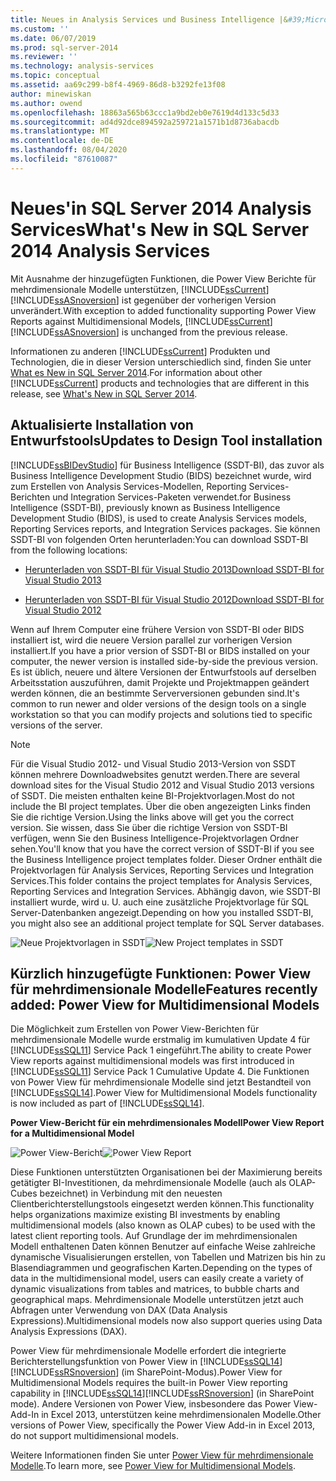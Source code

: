 ```yaml
---
title: Neues in Analysis Services und Business Intelligence |&#39;Microsoft-Dokumentation
ms.custom: ''
ms.date: 06/07/2019
ms.prod: sql-server-2014
ms.reviewer: ''
ms.technology: analysis-services
ms.topic: conceptual
ms.assetid: aa69c299-b8f4-4969-86d8-b3292fe13f08
author: minewiskan
ms.author: owend
ms.openlocfilehash: 18863a565b63ccc1a9bd2eb0e7619d4d133c5d33
ms.sourcegitcommit: ad4d92dce894592a259721a1571b1d8736abacdb
ms.translationtype: MT
ms.contentlocale: de-DE
ms.lasthandoff: 08/04/2020
ms.locfileid: "87610087"
---
```

# <a name="what39s-new-in-sql-server-2014-analysis-services"></a><span data-ttu-id="697a2-102">Neues&#39;in SQL Server 2014 Analysis Services</span><span class="sxs-lookup"><span data-stu-id="697a2-102">What&#39;s New in SQL Server 2014 Analysis Services</span></span>
  <span data-ttu-id="697a2-103">Mit Ausnahme der hinzugefügten Funktionen, die Power View Berichte für mehrdimensionale Modelle unterstützen, [!INCLUDE[ssCurrent](../includes/sscurrent-md.md)] [!INCLUDE[ssASnoversion](../includes/ssasnoversion-md.md)] ist gegenüber der vorherigen Version unverändert.</span><span class="sxs-lookup"><span data-stu-id="697a2-103">With exception to added functionality supporting Power View Reports against Multidimensional Models, [!INCLUDE[ssCurrent](../includes/sscurrent-md.md)] [!INCLUDE[ssASnoversion](../includes/ssasnoversion-md.md)] is unchanged from the previous release.</span></span>

 <span data-ttu-id="697a2-104">Informationen zu anderen [!INCLUDE[ssCurrent](../includes/sscurrent-md.md)] Produkten und Technologien, die in dieser Version unterschiedlich sind, finden Sie unter [What es New in SQL Server 2014](../sql-server/what-s-new-in-sql-server-2016.md).</span><span class="sxs-lookup"><span data-stu-id="697a2-104">For information about other [!INCLUDE[ssCurrent](../includes/sscurrent-md.md)] products and technologies that are different in this release, see [What's New in SQL Server 2014](../sql-server/what-s-new-in-sql-server-2016.md).</span></span>

## <a name="updates-to-design-tool-installation"></a><span data-ttu-id="697a2-105">Aktualisierte Installation von Entwurfstools</span><span class="sxs-lookup"><span data-stu-id="697a2-105">Updates to Design Tool installation</span></span>
 [!INCLUDE[ssBIDevStudio](../includes/ssbidevstudio-md.md)] <span data-ttu-id="697a2-106">für Business Intelligence (SSDT-BI), das zuvor als Business Intelligence Development Studio (BIDS) bezeichnet wurde, wird zum Erstellen von Analysis Services-Modellen, Reporting Services-Berichten und Integration Services-Paketen verwendet.</span><span class="sxs-lookup"><span data-stu-id="697a2-106">for Business Intelligence (SSDT-BI), previously known as Business Intelligence Development Studio (BIDS), is used to create Analysis Services models, Reporting Services reports, and Integration Services packages.</span></span> <span data-ttu-id="697a2-107">Sie können SSDT-BI von folgenden Orten herunterladen:</span><span class="sxs-lookup"><span data-stu-id="697a2-107">You can download SSDT-BI from the following locations:</span></span>

-   [<span data-ttu-id="697a2-108">Herunterladen von SSDT-BI für Visual Studio 2013</span><span class="sxs-lookup"><span data-stu-id="697a2-108">Download SSDT-BI for Visual Studio 2013</span></span>](https://go.microsoft.com/fwlink/p/?LinkId=396526)

-   [<span data-ttu-id="697a2-109">Herunterladen von SSDT-BI für Visual Studio 2012</span><span class="sxs-lookup"><span data-stu-id="697a2-109">Download SSDT-BI for Visual Studio 2012</span></span>](https://go.microsoft.com/fwlink/p/?LinkID=273673)

 <span data-ttu-id="697a2-110">Wenn auf Ihrem Computer eine frühere Version von SSDT-BI oder BIDS installiert ist, wird die neuere Version parallel zur vorherigen Version installiert.</span><span class="sxs-lookup"><span data-stu-id="697a2-110">If you have a prior version of SSDT-BI or BIDS installed on your computer, the newer version is installed side-by-side the previous version.</span></span> <span data-ttu-id="697a2-111">Es ist üblich, neuere und ältere Versionen der Entwurfstools auf derselben Arbeitsstation auszuführen, damit Projekte und Projektmappen geändert werden können, die an bestimmte Serverversionen gebunden sind.</span><span class="sxs-lookup"><span data-stu-id="697a2-111">It's common to run newer and older versions of the design tools on a single workstation so that you can modify projects and solutions tied to specific versions of the server.</span></span>

> [!NOTE]
>  <span data-ttu-id="697a2-112">Für die Visual Studio 2012- und Visual Studio 2013-Version von SSDT können mehrere Downloadwebsites genutzt werden.</span><span class="sxs-lookup"><span data-stu-id="697a2-112">There are several download sites for the Visual Studio 2012 and Visual Studio 2013 versions of SSDT.</span></span> <span data-ttu-id="697a2-113">Die meisten enthalten keine BI-Projektvorlagen.</span><span class="sxs-lookup"><span data-stu-id="697a2-113">Most do not include the BI project templates.</span></span> <span data-ttu-id="697a2-114">Über die oben angezeigten Links finden Sie die richtige Version.</span><span class="sxs-lookup"><span data-stu-id="697a2-114">Using the links above will get you the correct version.</span></span> <span data-ttu-id="697a2-115">Sie wissen, dass Sie über die richtige Version von SSDT-BI verfügen, wenn Sie den Business Intelligence-Projektvorlagen Ordner sehen.</span><span class="sxs-lookup"><span data-stu-id="697a2-115">You'll know that you have the correct version of SSDT-BI if you see the Business Intelligence project templates folder.</span></span> <span data-ttu-id="697a2-116">Dieser Ordner enthält die Projektvorlagen für Analysis Services, Reporting Services und Integration Services.</span><span class="sxs-lookup"><span data-stu-id="697a2-116">This folder contains the project templates for Analysis Services, Reporting Services and Integration Services.</span></span> <span data-ttu-id="697a2-117">Abhängig davon, wie SSDT-BI installiert wurde, wird u. U. auch eine zusätzliche Projektvorlage für SQL Server-Datenbanken angezeigt.</span><span class="sxs-lookup"><span data-stu-id="697a2-117">Depending on how you installed SSDT-BI, you might also see an additional project template for SQL Server databases.</span></span>

 <span data-ttu-id="697a2-118">![Neue Projektvorlagen in SSDT](media/ssdt-biprojects.png "Neue Projektvorlagen in SSDT")</span><span class="sxs-lookup"><span data-stu-id="697a2-118">![New Project templates in SSDT](media/ssdt-biprojects.png "New Project templates in SSDT")</span></span>

## <a name="features-recently-added-power-view-for-multidimensional-models"></a><span data-ttu-id="697a2-119">Kürzlich hinzugefügte Funktionen: Power View für mehrdimensionale Modelle</span><span class="sxs-lookup"><span data-stu-id="697a2-119">Features recently added: Power View for Multidimensional Models</span></span>
 <span data-ttu-id="697a2-120">Die Möglichkeit zum Erstellen von Power View-Berichten für mehrdimensionale Modelle wurde erstmalig im kumulativen Update 4 für [!INCLUDE[ssSQL11](../includes/sssql11-md.md)] Service Pack 1 eingeführt.</span><span class="sxs-lookup"><span data-stu-id="697a2-120">The ability to create Power View reports against multidimensional models was first introduced in [!INCLUDE[ssSQL11](../includes/sssql11-md.md)] Service Pack 1 Cumulative Update 4.</span></span> <span data-ttu-id="697a2-121">Die Funktionen von Power View für mehrdimensionale Modelle sind jetzt Bestandteil von [!INCLUDE[ssSQL14](../includes/sssql14-md.md)].</span><span class="sxs-lookup"><span data-stu-id="697a2-121">Power View for Multidimensional Models functionality is now included as part of [!INCLUDE[ssSQL14](../includes/sssql14-md.md)].</span></span>

 <span data-ttu-id="697a2-122">**Power View-Bericht für ein mehrdimensionales Modell**</span><span class="sxs-lookup"><span data-stu-id="697a2-122">**Power View Report for a Multidimensional Model**</span></span>

 <span data-ttu-id="697a2-123">![Power View-Bericht](media/powerviewreport-wn.gif "Power View-Bericht")</span><span class="sxs-lookup"><span data-stu-id="697a2-123">![Power View Report](media/powerviewreport-wn.gif "Power View Report")</span></span>

 <span data-ttu-id="697a2-124">Diese Funktionen unterstützten Organisationen bei der Maximierung bereits getätigter BI-Investitionen, da mehrdimensionale Modelle (auch als OLAP-Cubes bezeichnet) in Verbindung mit den neuesten Clientberichterstellungstools eingesetzt werden können.</span><span class="sxs-lookup"><span data-stu-id="697a2-124">This functionality helps organizations maximize existing BI investments by enabling multidimensional models (also known as OLAP cubes) to be used with the latest client reporting tools.</span></span> <span data-ttu-id="697a2-125">Auf Grundlage der im mehrdimensionalen Modell enthaltenen Daten können Benutzer auf einfache Weise zahlreiche dynamische Visualisierungen erstellen, von Tabellen und Matrizen bis hin zu Blasendiagrammen und geografischen Karten.</span><span class="sxs-lookup"><span data-stu-id="697a2-125">Depending on the types of data in the multidimensional model, users can easily create a variety of dynamic visualizations from tables and matrices, to bubble charts and geographical maps.</span></span> <span data-ttu-id="697a2-126">Mehrdimensionale Modelle unterstützen jetzt auch Abfragen unter Verwendung von DAX (Data Analysis Expressions).</span><span class="sxs-lookup"><span data-stu-id="697a2-126">Multidimensional models now also support queries using Data Analysis Expressions (DAX).</span></span>

 <span data-ttu-id="697a2-127">Power View für mehrdimensionale Modelle erfordert die integrierte Berichterstellungsfunktion von Power View in [!INCLUDE[ssSQL14](../includes/sssql14-md.md)][!INCLUDE[ssRSnoversion](../includes/ssrsnoversion-md.md)] (im SharePoint-Modus).</span><span class="sxs-lookup"><span data-stu-id="697a2-127">Power View for Multidimensional Models requires the built-in Power View reporting capability in [!INCLUDE[ssSQL14](../includes/sssql14-md.md)][!INCLUDE[ssRSnoversion](../includes/ssrsnoversion-md.md)] (in SharePoint mode).</span></span> <span data-ttu-id="697a2-128">Andere Versionen von Power View, insbesondere das Power View-Add-In in Excel 2013, unterstützen keine mehrdimensionalen Modelle.</span><span class="sxs-lookup"><span data-stu-id="697a2-128">Other versions of Power View, specifically the Power View Add-in in Excel 2013, do not support multidimensional models.</span></span>

 <span data-ttu-id="697a2-129">Weitere Informationen finden Sie unter [Power View für mehrdimensionale Modelle](https://msdn.microsoft.com/library/dn140246.aspx).</span><span class="sxs-lookup"><span data-stu-id="697a2-129">To learn more, see [Power View for Multidimensional Models](https://msdn.microsoft.com/library/dn140246.aspx).</span></span>


